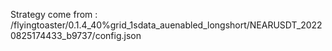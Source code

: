 Strategy come from : /flyingtoaster/0.1.4_40%grid_1sdata_auenabled_longshort/NEARUSDT_20220825174433_b9737/config.json